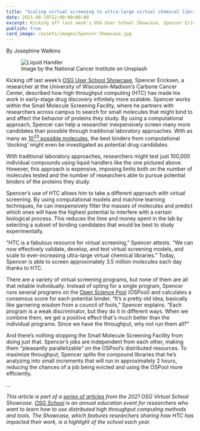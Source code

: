 ```yaml
---
title: "Scaling virtual screening to ultra-large virtual chemical libraries" 
date: 2021-08-19T12:00:00+00:00
excerpt: Kicking off last week’s OSG User School Showcase, Spencer Ericksen, a researcher at the University of Wisconsin-Madison’s Carbone Cancer Center, described how high throughput computing (HTC) has made his work in early-stage drug discovery infinitely more scalable.
publish: true
card_image: /assets/images/Spencer-Showcase.jpg
--- 
```


By Josephine Watkins

<figure>
  <img src="{{ '/assets/images/Spencer-Showcase.jpg' | relative_url }}" alt="Liquid Handler"/>
  <figcaption class="figure-caption">Image by the National Cancer Institute on Unsplash<br/></figcaption>
</figure>



Kicking off last week’s [OSG User School Showcase](https://opensciencegrid.org/news/2021/08/19/Showcase.html), Spencer Ericksen, a researcher at the University of Wisconsin-Madison’s Carbone Cancer Center, described how high throughput computing (HTC) has made his work in early-stage drug discovery infinitely more scalable. Spencer works within the Small Molecule Screening Facility, where he partners with researchers across campus to search for small molecules that might bind to and affect the behavior of proteins they study. By using a computational approach, Spencer can help a researcher inexpensively screen many more candidates than possible through traditional laboratory approaches. With as many as [10<sup>33</sup> possible molecules](https://doi.org/10.1007/s10822-013-9672-4), the best binders from computational ‘docking’ might even be investigated as potential drug candidates.

With traditional laboratory approaches, researchers might test just 100,000 individual compounds using liquid handlers like the one pictured above. However, this approach is expensive, imposing limits both on the number of molecules tested and the number of researchers able to pursue potential binders of the proteins they study.

Spencer’s use of HTC allows him to take a different approach with virtual screening. By using computational models and machine learning techniques, he can inexpensively filter the masses of molecules and predict which ones will have the highest potential to interfere with a certain biological process. This reduces the time and money spent in the lab by selecting a subset of binding candidates that would be best to study experimentally. 

“HTC is a fabulous resource for virtual screening,” Spencer attests. “We can now effectively validate, develop, and test virtual screening models, and scale to ever-increasing ultra-large virtual chemical libraries.” Today, Spencer is able to screen approximately 3.5 million molecules each day thanks to HTC.

There are a variety of virtual screening programs, but none of them are all that reliable individually. Instead of opting for a single program, Spencer runs several programs on the [Open Science Pool](https://opensciencegrid.org/about/open_science_pool/) (OSPool) and calculates a consensus score for each potential binder. “It’s a pretty old idea, basically like garnering wisdom from a council of fools,” Spencer explains. “Each program is a weak discriminator, but they do it in different ways. When we combine them, we get a positive effect that's much better than the individual programs. Since we have the throughput, why not run them all?”

And there’s nothing stopping the Small Molecule Screening Facility from doing just that. Spencer’s jobs are independent from each other, making them “pleasantly parallelizable” on the OSPool’s distributed resources. To maximize throughput, Spencer splits the compound libraries that he’s analyzing into small increments that will run in approximately 2 hours, reducing the chances of a job being evicted and using the OSPool more efficiently.

...

*This article is part of a [series of articles](https://opensciencegrid.org/news/2021/08/19/Showcase.html) from the 2021 OSG Virtual School Showcase. [OSG School](https://opensciencegrid.org/virtual-school-2021/) is an annual education event for researchers who want to learn how to use distributed high throughput computing methods and tools. The Showcase, which features researchers sharing how HTC has impacted their work, is a highlight of the school each year.*
